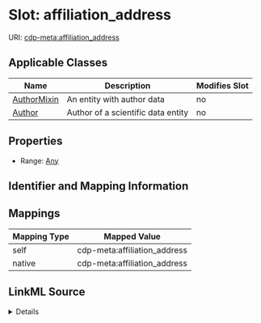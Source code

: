 

# Slot: affiliation_address

URI: [cdp-meta:affiliation_address](metadataaffiliation_address)



<!-- no inheritance hierarchy -->





## Applicable Classes

| Name | Description | Modifies Slot |
| --- | --- | --- |
| [AuthorMixin](AuthorMixin.md) | An entity with author data |  no  |
| [Author](Author.md) | Author of a scientific data entity |  no  |







## Properties

* Range: [Any](Any.md)





## Identifier and Mapping Information








## Mappings

| Mapping Type | Mapped Value |
| ---  | ---  |
| self | cdp-meta:affiliation_address |
| native | cdp-meta:affiliation_address |




## LinkML Source

<details>
```yaml
name: affiliation_address
alias: affiliation_address
domain_of:
- Author
- AuthorMixin
range: Any

```
</details>
